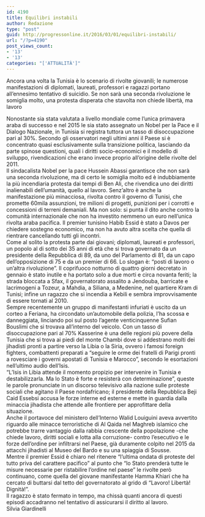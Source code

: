 ```yaml
---
id: 4190
title: Equilibri instabili
author: Redazione
type: "post"
guid: http://progressonline.it/2016/03/01/equilibri-instabili/
url: "/?p=4190"
post_views_count:
- '13'
- '13'
categories: "['ATTUALITÀ']"
---
```


Ancora una volta la Tunisia è lo scenario di rivolte giovanili; le numerose manifestazioni di diplomati, laureati, professori e ragazzi portano all’ennesimo tentativo di suicidio. Se non sarà una seconda rivoluzione le somiglia molto, una protesta disperata che stavolta non chiede libertà, ma lavoro

<div> </div><div>Nonostante sia stata valutata a livello mondiale come l’unica primavera araba di successo e nel 2015 le sia stato assegnato un Nobel per la Pace e il Dialogo Nazionale, in Tunisia si registra tuttora un tasso di disoccupazione pari al 30%. Secondo gli osservatori negli ultimi anni il Paese si è concentrato quasi esclusivamente sulla transizione politica, lasciando da parte spinose questioni, quali i diritti socio-economici e il modello di sviluppo, rivendicazioni che erano invece proprio all’origine delle rivolte del 2011.</div><div> </div><div>Il sindacalista Nobel per la pace Hussein Abassi garantisce che non sarà una seconda rivoluzione, ma di certo le somiglia molto ed è indubbiamente la più incendiaria protesta dai tempi di Ben Ali, che rivendica uno dei diritti inalienabili dell’umanità, quello al lavoro. Senz’altro è anche la manifestazione più minacciosa, rivolta contro il governo di Tunisi, che promette 60mila assunzioni, tre milioni di progetti, punizioni per i corrotti e concessioni di terreni demaniali. Ma non solo: si punta il dito anche contro la comunità internazionale che non ha investito nemmeno un euro nell’unica rivolta araba pacifica. Il premier tunisino Habib Essid è stato a Davos per chiedere sostegno economico, ma non ha avuto altra scelta che quella di rientrare cancellando tutti gli incontri.</div><div> </div><div>Come al solito la protesta parte dai giovani; diplomati, laureati e professori, un popolo al di sotto dei 35 anni di età che si trova governato da un presidente della Repubblica di 89, da uno del Parlamento di 81, da un capo dell’opposizione di 75 e da un premier di 66. Lo slogan è: “posti di lavoro o un’altra rivoluzione”. Il coprifuoco notturno di quattro giorni decretato in gennaio è stato inutile e ha portato solo a due morti e circa novanta feriti; la strada bloccata a Sfax, il governatorato assalito a Jendouba, barricate e lacrimogeni a Tozeur, a Mahdia, a Siliana, a Medenine, nel quartiere Kram di Tunisi; infine un ragazzo che si incendia a Kebili e sembra improvvisamente di essere tornati al 2010.</div><div> </div><div>Sempre recentemente un gruppo di manifestanti infuriati è uscito da un corteo a Feriana, ha circondato un’automobile della polizia, l’ha scossa e danneggiata, linciando poi sul posto l’agente venticinquenne Sufian Bouslimi che si trovava all’interno del veicolo. Con un tasso di disoccupazione pari al 70% Kasserine è una delle regioni più povere della Tunisia che si trova ai piedi del monte Chambi dove si addestrano molti dei jihadisti pronti a partire verso la Libia o la Siria, ovvero i famosi foreign fighters, combattenti preparati a “seguire le orme dei fratelli di Parigi pronti a rovesciare i governi apostati di Tunisia e Marocco”, secondo le esortazioni nell’ultimo audio dell’Isis. </div><div> </div><div>“L’Isis in Libia attende il momento propizio per intervenire in Tunisia e destabilizzarla. Ma lo Stato è forte e resisterà con determinazione”, queste le parole pronunciate in un discorso televisivo alla nazione sulle proteste sociali che agitano il Paese nordafricano; il presidente della Repubblica Beji Caid Essebsi accusa le forze interne ed esterne e mette in guardia dalla minaccia jihadista che attende alle frontiere per approfittare della situazione.</div><div>Anche il portavoce del ministero dell’Interno Walid Louiguini aveva avvertito riguardo alle minacce terroristiche di Al Qaida nel Maghreb islamico che potrebbe trarre vantaggio dalla rabbia crescente della popolazione -che chiede lavoro, diritti sociali e lotta alla corruzione- contro l’esecutivo e le forze dell’ordine per infiltrarsi nel Paese, già duramente colpito nel 2015 da attacchi jihadisti al Museo del Bardo e su una spiaggia di Sousse. </div><div>Mentre il premier Essid è chiaro nel ritenere “l’ultima ondata di proteste del tutto priva del carattere pacifico” al punto che “lo Stato prenderà tutte le misure necessarie per ristabilire l’ordine nel paese” le rivolte però continuano, come quella del giovane manifestante Hamma Khiari che ha cercato di buttarsi dal tetto del governatorato al grido di “Lavoro! Libertà! Dignità!”. </div><div>Il ragazzo è stato fermato in tempo, ma chissà quanti ancora di questi episodi accadranno nel tentativo di assicurarsi il diritto al lavoro. </div><div> </div><div>Silvia Giardinelli</div><div> </div>